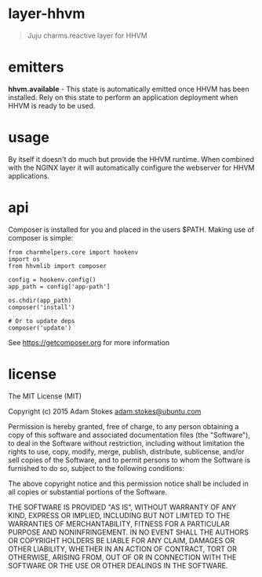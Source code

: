 # layer-hhvm
> Juju charms.reactive layer for HHVM

# emitters

**hhvm.available** - This state is automatically emitted once HHVM has been
installed. Rely on this state to perform an application deployment when HHVM
is ready to be used.

# usage

By itself it doesn't do much but provide the HHVM runtime. When combined with
the NGINX layer it will automatically configure the webserver for HHVM
applications.

# api

Composer is installed for you and placed in the users $PATH. Making use of
composer is simple:

```
from charmhelpers.core import hookenv
import os
from hhvmlib import composer

config = hookenv.config()
app_path = config['app-path']

os.chdir(app_path)
composer('install')

# Or to update deps
composer('update')
```

See https://getcomposer.org for more information

# license

The MIT License (MIT)

Copyright (c) 2015 Adam Stokes <adam.stokes@ubuntu.com>

Permission is hereby granted, free of charge, to any person obtaining a copy
of this software and associated documentation files (the "Software"), to deal
in the Software without restriction, including without limitation the rights
to use, copy, modify, merge, publish, distribute, sublicense, and/or sell
copies of the Software, and to permit persons to whom the Software is
furnished to do so, subject to the following conditions:

The above copyright notice and this permission notice shall be included in
all copies or substantial portions of the Software.

THE SOFTWARE IS PROVIDED "AS IS", WITHOUT WARRANTY OF ANY KIND, EXPRESS OR
IMPLIED, INCLUDING BUT NOT LIMITED TO THE WARRANTIES OF MERCHANTABILITY,
FITNESS FOR A PARTICULAR PURPOSE AND NONINFRINGEMENT. IN NO EVENT SHALL THE
AUTHORS OR COPYRIGHT HOLDERS BE LIABLE FOR ANY CLAIM, DAMAGES OR OTHER
LIABILITY, WHETHER IN AN ACTION OF CONTRACT, TORT OR OTHERWISE, ARISING FROM,
OUT OF OR IN CONNECTION WITH THE SOFTWARE OR THE USE OR OTHER DEALINGS IN
THE SOFTWARE.
